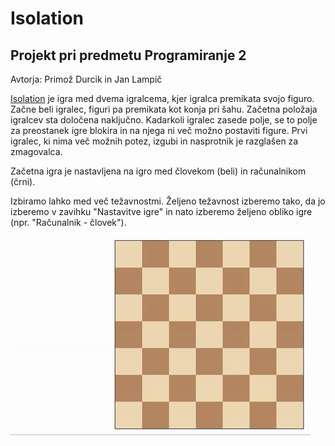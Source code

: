 # Isolation
## Projekt pri predmetu Programiranje 2
Avtorja: Primož Durcik in Jan Lampič

[Isolation](https://en.wikipedia.org/wiki/Isolation_(board_game)) je igra med dvema igralcema, kjer igralca premikata svojo figuro. Začne beli igralec, figuri pa premikata kot konja pri šahu. Začetna položaja igralcev sta določena naključno. Kadarkoli igralec zasede polje, se to polje za preostanek igre blokira in na njega ni več možno postaviti figure. Prvi igralec, ki nima več možnih potez, izgubi in nasprotnik je razglašen za zmagovalca.

Začetna igra je nastavljena na igro med človekom (beli) in računalnikom (črni).

Izbiramo lahko med več težavnostmi. Željeno težavnost izberemo tako, da jo izberemo v zavihku "Nastavitve igre" in nato izberemo željeno obliko igre (npr. "Računalnik - človek").

![Vizualicajia igre](vizualizacija.gif)
